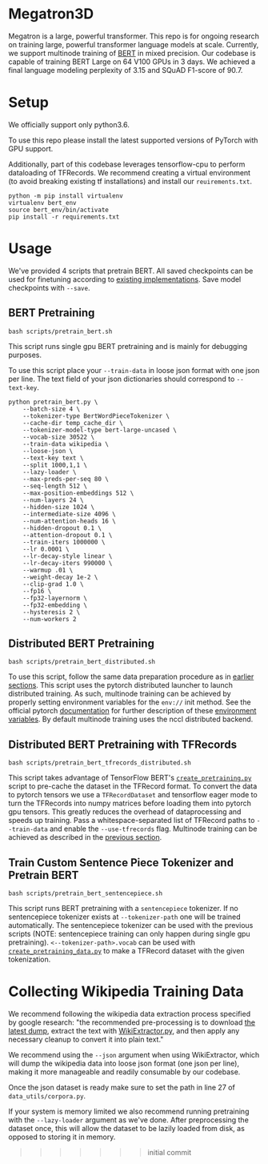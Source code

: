 # Megatron3D

Megatron is a large, powerful transformer. This repo is for ongoing research on training large, powerful transformer language models at scale. Currently, we support multinode training of [BERT](https://arxiv.org/pdf/1810.04805.pdf) in mixed precision. Our codebase is capable of training BERT Large on 64 V100 GPUs in 3 days. We achieved a final language modeling perplexity of 3.15 and SQuAD F1-score of 90.7.

# Setup
We officially support only python3.6.

To use this repo please install the latest supported versions of PyTorch with GPU support. 

Additionally, part of this codebase leverages tensorflow-cpu to perform dataloading of TFRecords. We recommend creating a virtual environment (to avoid breaking existing tf installations) and install our `reuirements.txt`.

```
python -m pip install virtualenv
virtualenv bert_env
source bert_env/bin/activate
pip install -r requirements.txt
```


# Usage
We've provided 4 scripts that pretrain BERT. All saved checkpoints can be used for finetuning according to [existing implementations](https://github.com/huggingface). Save model checkpoints with `--save`.

## BERT Pretraining
`bash scripts/pretrain_bert.sh`

This script runs single gpu BERT pretraining and is mainly for debugging purposes.

To use this script place your `--train-data` in loose json format with one json per line. The text field of your json dictionaries should correspond to `--text-key`. 

```
python pretrain_bert.py \
    --batch-size 4 \
    --tokenizer-type BertWordPieceTokenizer \
    --cache-dir temp_cache_dir \
    --tokenizer-model-type bert-large-uncased \
    --vocab-size 30522 \
    --train-data wikipedia \
    --loose-json \
    --text-key text \
    --split 1000,1,1 \
    --lazy-loader \
    --max-preds-per-seq 80 \
    --seq-length 512 \
    --max-position-embeddings 512 \
    --num-layers 24 \
    --hidden-size 1024 \
    --intermediate-size 4096 \
    --num-attention-heads 16 \
    --hidden-dropout 0.1 \
    --attention-dropout 0.1 \
    --train-iters 1000000 \
    --lr 0.0001 \
    --lr-decay-style linear \
    --lr-decay-iters 990000 \
    --warmup .01 \
    --weight-decay 1e-2 \
    --clip-grad 1.0 \
    --fp16 \
    --fp32-layernorm \
    --fp32-embedding \
    --hysteresis 2 \
    --num-workers 2 
```

## Distributed BERT Pretraining
`bash scripts/pretrain_bert_distributed.sh`

To use this script, follow the same data preparation procedure as in [earlier sections](#bert-pretraining). This script uses the pytorch distributed launcher to launch distributed training. As such, multinode training can be achieved by properly setting environment variables for the `env://` init method. See the official pytorch [documentation](https://pytorch.org/docs/stable/distributed.html#launch-utility) for further description of these [environment variables](https://pytorch.org/docs/stable/distributed.html#environment-variable-initialization). By default multinode training uses the nccl distributed backend.

## Distributed BERT Pretraining with TFRecords
`bash scripts/pretrain_bert_tfrecords_distributed.sh`

This script takes advantage of TensorFlow BERT's [`create_pretraining.py`](https://github.com/NVIDIA/DeepLearningExamples/blob/master/TensorFlow/LanguageModeling/BERT/create_pretraining_data.py) script to pre-cache the dataset in the TFRecord format. To convert the data to pytorch tensors we use a `TFRecordDataset` and tensorflow eager mode to turn the TFRecords into numpy matrices before loading them into pytorch gpu tensors. This greatly reduces the overhead of dataprocessing and speeds up training. Pass a whitespace-separated list of TFRecord paths to `--train-data` and enable the `--use-tfrecords` flag. Multinode training can be achieved as described in the [previous section](#distributed-bert-pretraining).

## Train Custom Sentence Piece Tokenizer and Pretrain BERT
`bash scripts/pretrain_bert_sentencepiece.sh`

This script runs BERT pretraining with a `sentencepiece` tokenizer. If no sentencepiece tokenizer exists at `--tokenizer-path` one will be trained automatically. The sentencepiece tokenizer can be used with the previous scripts (NOTE: sentencepiece training can only happen during single gpu pretraining). `<--tokenizer-path>.vocab` can be used with [`create_pretraining_data.py`](https://github.com/NVIDIA/DeepLearningExamples/blob/master/TensorFlow/LanguageModeling/BERT/create_pretraining_data.py) to make a TFRecord dataset with the given tokenization.


# Collecting Wikipedia Training Data
We recommend following the wikipedia data extraction process specified by google research: "the recommended pre-processing is to download [the latest dump](https://dumps.wikimedia.org/enwiki/latest/enwiki-latest-pages-articles.xml.bz2), extract the text with [WikiExtractor.py](https://github.com/attardi/wikiextractor), and then apply any necessary cleanup to convert it into plain text." 

We recommend using the `--json` argument when using WikiExtractor, which will dump the wikipedia data into loose json format (one json per line), making it more manageable and readily consumable by our codebase.

Once the json dataset is ready make sure to set the path in line 27 of `data_utils/corpora.py`.

If your system is memory limited we also recommend running pretraining with the `--lazy-loader` argument as we've done. After preprocessing the dataset once, this will allow the dataset to be lazily loaded from disk, as opposed to storing it in memory.
>>>>>>> initial commit
